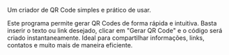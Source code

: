 Um criador de QR Code simples e prático de usar.

Este programa permite gerar QR Codes de forma rápida e intuitiva.
Basta inserir o texto ou link desejado, clicar em "Gerar QR Code" e o código será criado instantaneamente.
Ideal para compartilhar informações, links, contatos e muito mais de maneira eficiente.
